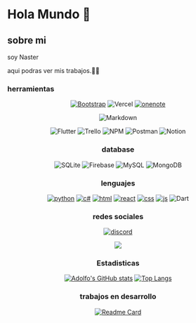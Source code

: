# Hola Mundo 👋

##  sobre mi 
soy Naster

aqui podras ver mis trabajos.🧑‍💻

### herramientas

<div align="center">

[![Bootstrap](https://img.shields.io/badge/Bootstrap-000000?style=for-the-badge&logo=Bootstrap&logoColor=white)](https://github.com/naster3) <!-- Flask -->
![Vercel](https://img.shields.io/badge/vercel-%23000000.svg?style=for-the-badge&logo=vercel&logoColor=white)
[![onenote](https://img.shields.io/badge/OneNote-7719aa?style=for-the-badge&logo=microsoft-onenote&logoColor=white)](https://github.com/naster3) <!-- Microsoft OneNote -->

 ![Markdown](https://img.shields.io/badge/markdown-%23000000.svg?style=for-the-badge&logo=markdown&logoColor=white)

 ![Flutter](https://img.shields.io/badge/Flutter-%2302569B.svg?style=for-the-badge&logo=Flutter&logoColor=white)
 ![Trello](https://img.shields.io/badge/Trello-%23026AA7.svg?style=for-the-badge&logo=Trello&logoColor=white)
 ![NPM](https://img.shields.io/badge/NPM-%23000000.svg?style=for-the-badge&logo=npm&logoColor=white)
 ![Postman](https://img.shields.io/badge/Postman-FF6C37?style=for-the-badge&logo=postman&logoColor=white)
 ![Notion](https://img.shields.io/badge/Notion-%23000000.svg?style=for-the-badge&logo=notion&logoColor=white)

### database
![SQLite](https://img.shields.io/badge/sqlite-%2307405e.svg?style=for-the-badge&logo=sqlite&logoColor=white)
 ![Firebase](https://img.shields.io/badge/firebase-%23039BE5.svg?style=for-the-badge&logo=firebase)
 ![MySQL](https://img.shields.io/badge/mysql-%2300f.svg?style=for-the-badge&logo=mysql&logoColor=white)
![MongoDB](https://img.shields.io/badge/MongoDB-%234ea94b.svg?style=for-the-badge&logo=mongodb&logoColor=white)

### lenguajes

<div align="center">

[![python](https://img.shields.io/badge/python-3776ab?style=for-the-badge&logo=python&logoColor=white)](https://github.com/naster3)<!-- Python -->
[![c#](https://img.shields.io/badge/cscharp-512BD4?style=for-the-badge&logo=CSharp&logoColor=white)](https://github.com/naster3)
[![html](https://img.shields.io/badge/html-e34f26?style=for-the-badge&logo=html5&logoColor=white)](https://github.com/naster3) <!-- Html -->
[![react](https://img.shields.io/badge/react-61DAFB?style=for-the-badge&logo=react&logoColor=white)](https://github.com/naster3)
[![css](https://img.shields.io/badge/css3-1572b6?style=for-the-badge&logo=css3&logoColor=white)](https://github.com/naster3) <!-- CSS3 -->
[![js](https://img.shields.io/badge/javascript-f7df1e?style=for-the-badge&logo=javascript&logoColor=white)](https://github.com/naster3) <!-- JS -->
![Dart](https://img.shields.io/badge/dart-%230175C2.svg?style=for-the-badge&logo=dart&logoColor=white)

### redes sociales

<div align="center">
  
<!--<img src=https://img.shields.io/badge/instagram-F4A98F.svg?&style=for-the-badge&logo=instagram&logoColor=white alt=instagram style="margin-bottom: 5px;" />-->
  
<!--[![telegram](https://img.shields.io/badge/telegram-26a5e4?style=for-the-badge&logo=telegram&logoColor=white)](https://github.com/naster3)   -->
  [![discord](https://img.shields.io/badge/discord-7289da?style=for-the-badge&logo=discord&logoColor=white)](https://github.com/naster3)
<!--<a href="https://twitter.com/" target="_blank">
<img src="https://img.shields.io/badge/Twitter-8FC3F4?style=for-the-badge&logo=twitter&logoColor=white" target="_blank"> -->

<a href="https://www.linkedin.com/" target="_blank">
<img src="https://img.shields.io/badge/LinkedIn-4B49B9?style=for-the-badge&logo=LinkedIn&logoColor=white" target="_blank"> 

 </a>
  
### Estadisticas
  
  [![Adolfo's GitHub stats](https://github-readme-stats.vercel.app/api?username=naster3&show_icons=true&theme=tokyonight)](https://github.com/naster3)
  [![Top Langs](https://github-readme-stats.vercel.app/api/top-langs/?username=naster3&langs_count=10)](https://github.com/anuraghazra/github-readme-stats)
  
### trabajos en desarrollo

  [![Readme Card](https://github-readme-stats.vercel.app/api/pin/?username=naster3&repo=reproductor&title_color=fff&icon_color=f9f9f9&text_color=9f9f9f&bg_color=151515)](https://github.com/nasrter3/reproductor)
<!--
**naster3/naster3** is a ✨ _special_ ✨ repository because its `README.md` (this file) appears on your GitHub profile.

Here are some ideas to get you started:

- 🔭 I’m currently working on ...
- 🌱 I’m currently learning ...
- 👯 I’m looking to collaborate on ...
- 🤔 I’m looking for help with ...
- 💬 Ask me about ...
- 📫 How to reach me: ...
- 😄 Pronouns: ...
- ⚡ Fun fact: ...
-->
